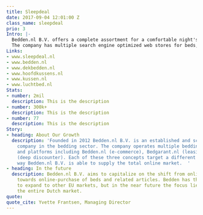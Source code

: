 ```yaml
---
title: Sleepdeal
date: 2017-09-04 12:01:00 Z
class_name: sleepdeal
prio: 3
Intro: |-
  Bedden.nl B.V. offers a complete assortment for a comfortable night's sleep.
  The company has multiple search engine optimized web stores for beds, mattresses, bedding and other sleep related articles.
Links:
- www.sleepdeal.nl
- www.bedden.nl
- www.dekbedden.nl
- www.hoofdkussens.nl
- www.kussen.nl
- www.luchtbed.nl
Stats:
- number: 2mil
  description: This is the description
- number: 300k+
  description: This is the description
- number: 77
  description: This is the description
Story:
- heading: About Our Growth
  description: 'Founded in 2012 Bedden.nl B.V. is an established and scalable online
    company in the bedding sector. The company operates multiple bedding concepts
    and platforms including Bedden.nl (e-commerce), Bedgarant.nl (leasing) and Sleepdeal.com
    (deep discounter). Each of these three concepts target a different audience, this
    way Bedden.nl B.V. is able to supply the total online market.  '
- heading: In the future
  description: Bedden.nl B.V. aims to capitalize on the shift from online-orientation
    towards online-purchase of beds and related articles. Bedden has the ambition
    to expand to other EU markets, but in the near future the focus lies on serving
    the entire Dutch market.
quote:
quote_cite: Yvette Frantsen, Managing Director
---
```

